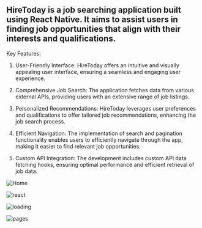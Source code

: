 ## HireToday is a job searching application built using React Native. It aims to assist users in finding job opportunities that align with their interests and qualifications.

Key Features:
1. User-Friendly Interface: HireToday offers an intuitive and visually appealing user interface, ensuring a seamless and engaging user experience.

2. Comprehensive Job Search: The application fetches data from various external APIs, providing users with an extensive range of job listings.

3. Personalized Recommendations: HireToday leverages user preferences and qualifications to offer tailored job recommendations, enhancing the job search process.

4. Efficient Navigation: The implementation of search and pagination functionality enables users to efficiently navigate through the app, making it easier to find relevant job opportunities.

5. Custom API Integration: The development includes custom API data fetching hooks, ensuring optimal performance and efficient retrieval of job data.

![Home](https://github.com/aqsasayyed/Job-App/assets/84732662/19241164-a013-47c8-a952-a537886450d7)

![react](https://github.com/aqsasayyed/Job-App/assets/84732662/d8ac4d4f-2536-465f-966c-7a9c53b489ce)

![loading](https://github.com/aqsasayyed/Job-App/assets/84732662/b72ac44c-714c-41d8-b27d-e67db569af27)

![pages](https://github.com/aqsasayyed/Job-App/assets/84732662/7f1b5200-437e-4a7d-b17a-17a28f0cdf50)
